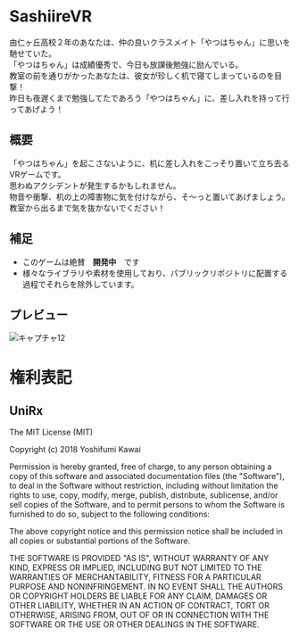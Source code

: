 # SashiireVR
由仁ヶ丘高校２年のあなたは、仲の良いクラスメイト「やつはちゃん」に思いを馳せていた。  
「やつはちゃん」は成績優秀で、今日も放課後勉強に励んでいる。  
教室の前を通りがかったあなたは、彼女が珍しく机で寝てしまっているのを目撃！  
昨日も夜遅くまで勉強してたであろう「やつはちゃん」に、差し入れを持って行ってあげよう！


## 概要
「やつはちゃん」を起こさないように、机に差し入れをこっそり置いて立ち去るVRゲームです。  
思わぬアクシデントが発生するかもしれません。  
物音や衝撃、机の上の障害物に気を付けながら、そ～っと置いてあげましょう。  
教室から出るまで気を抜かないでください！

## 補足
- このゲームは絶賛　**開発中**　です
- 様々なライブラリや素材を使用しており、パブリックリポジトリに配置する過程でそれらを除外しています。

## プレビュー
![キャプチャ12](https://user-images.githubusercontent.com/89596046/205509632-41ed984d-b083-431b-b951-5591e2e04e94.PNG)


# 権利表記

## UniRx
The MIT License (MIT)

Copyright (c) 2018 Yoshifumi Kawai

Permission is hereby granted, free of charge, to any person obtaining a copy
of this software and associated documentation files (the "Software"), to deal
in the Software without restriction, including without limitation the rights
to use, copy, modify, merge, publish, distribute, sublicense, and/or sell
copies of the Software, and to permit persons to whom the Software is
furnished to do so, subject to the following conditions:

The above copyright notice and this permission notice shall be included in all
copies or substantial portions of the Software.

THE SOFTWARE IS PROVIDED "AS IS", WITHOUT WARRANTY OF ANY KIND, EXPRESS OR
IMPLIED, INCLUDING BUT NOT LIMITED TO THE WARRANTIES OF MERCHANTABILITY,
FITNESS FOR A PARTICULAR PURPOSE AND NONINFRINGEMENT. IN NO EVENT SHALL THE
AUTHORS OR COPYRIGHT HOLDERS BE LIABLE FOR ANY CLAIM, DAMAGES OR OTHER
LIABILITY, WHETHER IN AN ACTION OF CONTRACT, TORT OR OTHERWISE, ARISING FROM,
OUT OF OR IN CONNECTION WITH THE SOFTWARE OR THE USE OR OTHER DEALINGS IN THE
SOFTWARE.
